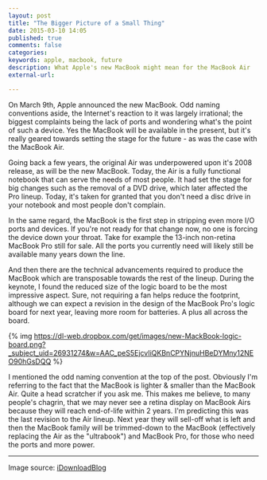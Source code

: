 ```yaml
---
layout: post
title: "The Bigger Picture of a Small Thing"
date: 2015-03-10 14:05
published: true
comments: false
categories: 
keywords: apple, macbook, future
description: What Apple's new MacBook might mean for the MacBook Air
external-url: 

---
```


On March 9th, Apple announced the new MacBook.  Odd naming conventions aside, the Internet's reaction to it was largely irrational; the biggest complaints being the lack of ports and wondering what's the point of such a device.  Yes the MacBook will be available in the present, but it's really geared towards setting the stage for the future - as was the case with the MacBook Air.

Going back a few years, the original Air was underpowered upon it's 2008 release, as will be the new MacBook.  Today, the Air is a fully functional notebook that can serve the needs of most people.  It had set the stage for big changes such as the removal of a DVD drive, which later affected the Pro lineup.  Today, it's taken for granted that you don't need a disc drive in your notebook and most people don't complain.

In the same regard, the MacBook is the first step in stripping even more I/O ports and devices.  If you're not ready for that change now, no one is forcing the device down your throat.  Take for example the 13-inch non-retina MacBook Pro still for sale.  All the ports you currently need will likely still be available many years down the line.

And then there are the technical advancements required to produce the MacBook which are transposable towards the rest of the lineup.  During the keynote, I found the reduced size of the logic board to be the most impressive aspect.  Sure, not requiring a fan helps reduce the footprint,  although we can expect a revision in the design of the MacBook Pro's logic board for next year, leaving more room for batteries.  A plus all across the board.

{% img https://dl-web.dropbox.com/get/images/new-MackBook-logic-board.png?_subject_uid=26931274&w=AAC_peS5EjcvIiQKBnCPYNjnuHBeDYMny12NEO90hGsDQQ %}

I mentioned the odd naming convention at the top of the post.  Obviously I'm referring to the fact that the MacBook is lighter & smaller than the MacBook Air.  Quite a head scratcher if you ask me.  This makes me believe, to many people's chagrin, that we may never see a retina display on MacBook Airs because they will reach end-of-life within 2 years.  I'm predicting this was the last revision to the Air lineup.  Next year they will sell-off what is left and then the MacBook family will be trimmed-down to the MacBook (effectively replacing the Air as the "ultrabook") and MacBook Pro, for those who need the ports and more power.  

---
Image source: [iDownloadBlog](http://www.idownloadblog.com/2015/03/09/apple-unveils-new-macbook-gold-option-available/)
